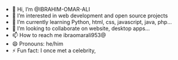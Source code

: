 - 👋 Hi, I’m @IBRAHIM-OMAR-ALI
- 👀 I’m interested in web development and open source projects
- 🌱 I’m currently learning  Python, html, css, javascript, java, php... 
- 💞️ I’m looking to collaborate on website, desktop apps...
- 📫 How to reach me ibraomarali953@
- 😄 Pronouns: he/him
- ⚡ Fun fact: I once met a celebrity,

<!---
IBRAHIM-OMAR-AL/IBRAHIM-OMAR-AL is a ✨ special ✨ repository because its `README.md` (this file) appears on your GitHub profile.
You can click the Preview link to take a look at your changes.
--->
